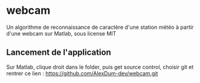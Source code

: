 # webcam

Un algorithme de reconnaissance de caractère d'une station météo à partir d'une webcam sur Matlab, sous license MIT

## Lancement de l'application 

Sur Matlab, clique droit dans le folder, puis get source control, choisir git et rentrer ce lien : https://github.com/AlexDum-dev/webcam.git


